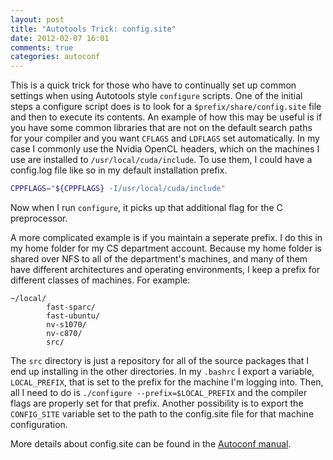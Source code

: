 ```yaml
---
layout: post
title: "Autotools Trick: config.site"
date: 2012-02-07 16:01
comments: true
categories: autoconf
---
```

This is a quick trick for those who have to continually set up common settings
when using Autotools style `configure` scripts. One of the initial steps a
configure script does is to look for a `$prefix/share/config.site`
file and then to execute its contents. An example of how this may be useful is
if you have some common libraries that are not on the default search paths for
your compiler and you want `CFLAGS` and `LDFLAGS` set automatically. In my case
I commonly use the Nvidia OpenCL headers, which on the machines I use are
installed to `/usr/local/cuda/include`. To use them, I could have a config.log
file like so in my default installation prefix.

``` bash
CPPFLAGS="${CPPFLAGS} -I/usr/local/cuda/include"
```

Now when I run `configure`, it picks up that additional flag for the C 
preprocessor.

A more complicated example is if you maintain a seperate prefix. I do this in
my home folder for my CS department account. Because my home folder is shared
over NFS to all of the department's machines, and many of them have different
architectures and operating environments, I keep a prefix for different classes
of machines. For example:

    ~/local/
	        fast-sparc/
	        fast-ubuntu/
	        nv-s1070/
	        nv-c870/
	        src/

The `src` directory is just a repository for all of the source packages that I 
end up installing in the other directories. In my `.bashrc` I export a
variable, `LOCAL_PREFIX`, that is set to the prefix for the machine I'm logging
into. Then, all I need to do is `./configure --prefix=$LOCAL_PREFIX` and the
compiler flags are properly set for that prefix. Another possibility is to
export the `CONFIG_SITE` variable set to the path to the config.site file for
that machine configuration.

More details about config.site can be found in the [Autoconf manual][autoconf-site].

[autoconf-site]:http://www.gnu.org/savannah-checkouts/gnu/autoconf/manual/autoconf-2.68/html_node/Site-Defaults.html#Site-Defaults
